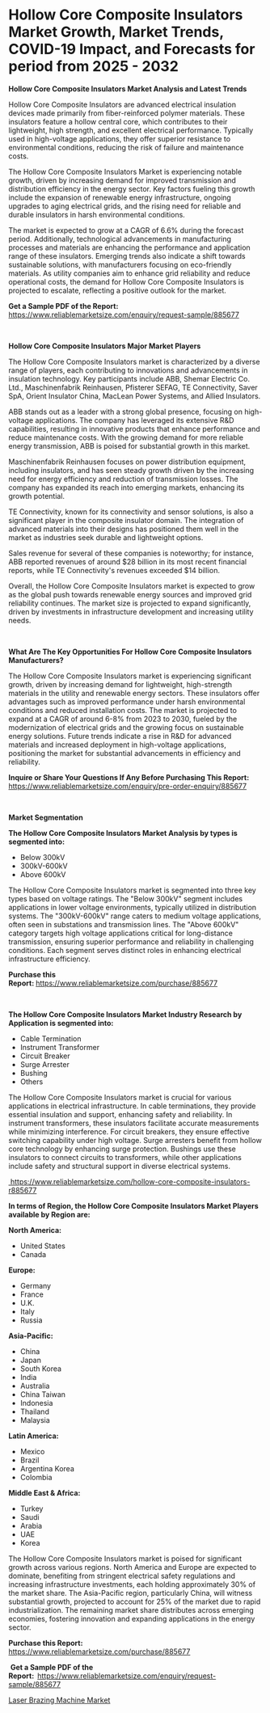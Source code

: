 <p><h1>Hollow Core Composite Insulators Market Growth, Market Trends, COVID-19 Impact, and Forecasts for period from 2025 - 2032</h1></p><p><strong>Hollow Core Composite Insulators Market Analysis and Latest Trends</strong></p>
<p><p>Hollow Core Composite Insulators are advanced electrical insulation devices made primarily from fiber-reinforced polymer materials. These insulators feature a hollow central core, which contributes to their lightweight, high strength, and excellent electrical performance. Typically used in high-voltage applications, they offer superior resistance to environmental conditions, reducing the risk of failure and maintenance costs.</p><p>The Hollow Core Composite Insulators Market is experiencing notable growth, driven by increasing demand for improved transmission and distribution efficiency in the energy sector. Key factors fueling this growth include the expansion of renewable energy infrastructure, ongoing upgrades to aging electrical grids, and the rising need for reliable and durable insulators in harsh environmental conditions.</p><p>The market is expected to grow at a CAGR of 6.6% during the forecast period. Additionally, technological advancements in manufacturing processes and materials are enhancing the performance and application range of these insulators. Emerging trends also indicate a shift towards sustainable solutions, with manufacturers focusing on eco-friendly materials. As utility companies aim to enhance grid reliability and reduce operational costs, the demand for Hollow Core Composite Insulators is projected to escalate, reflecting a positive outlook for the market.</p></p>
<p><strong>Get a Sample PDF of the Report:&nbsp;</strong> <a href="https://www.reliablemarketsize.com/enquiry/request-sample/885677?utm_campaign=2319&utm_medium=2&utm_source=Github&utm_content=ia&utm_term=20022025&utm_id=hollow-core-composite-insulators">https://www.reliablemarketsize.com/enquiry/request-sample/885677</a></p>
<p>&nbsp;</p>
<p><strong>Hollow Core Composite Insulators Major Market Players</strong></p>
<p><p>The Hollow Core Composite Insulators market is characterized by a diverse range of players, each contributing to innovations and advancements in insulation technology. Key participants include ABB, Shemar Electric Co. Ltd., Maschinenfabrik Reinhausen, Pfisterer SEFAG, TE Connectivity, Saver SpA, Orient Insulator China, MacLean Power Systems, and Allied Insulators.</p><p>ABB stands out as a leader with a strong global presence, focusing on high-voltage applications. The company has leveraged its extensive R&D capabilities, resulting in innovative products that enhance performance and reduce maintenance costs. With the growing demand for more reliable energy transmission, ABB is poised for substantial growth in this market.</p><p>Maschinenfabrik Reinhausen focuses on power distribution equipment, including insulators, and has seen steady growth driven by the increasing need for energy efficiency and reduction of transmission losses. The company has expanded its reach into emerging markets, enhancing its growth potential.</p><p>TE Connectivity, known for its connectivity and sensor solutions, is also a significant player in the composite insulator domain. The integration of advanced materials into their designs has positioned them well in the market as industries seek durable and lightweight options.</p><p>Sales revenue for several of these companies is noteworthy; for instance, ABB reported revenues of around $28 billion in its most recent financial reports, while TE Connectivity's revenues exceeded $14 billion. </p><p>Overall, the Hollow Core Composite Insulators market is expected to grow as the global push towards renewable energy sources and improved grid reliability continues. The market size is projected to expand significantly, driven by investments in infrastructure development and increasing utility needs.</p></p>
<p>&nbsp;</p>
<p><strong>What Are The Key Opportunities For Hollow Core Composite Insulators Manufacturers?</strong></p>
<p><p>The Hollow Core Composite Insulators market is experiencing significant growth, driven by increasing demand for lightweight, high-strength materials in the utility and renewable energy sectors. These insulators offer advantages such as improved performance under harsh environmental conditions and reduced installation costs. The market is projected to expand at a CAGR of around 6-8% from 2023 to 2030, fueled by the modernization of electrical grids and the growing focus on sustainable energy solutions. Future trends indicate a rise in R&D for advanced materials and increased deployment in high-voltage applications, positioning the market for substantial advancements in efficiency and reliability.</p></p>
<p><strong>Inquire or Share Your Questions If Any Before Purchasing This Report:</strong> <a href="https://www.reliablemarketsize.com/enquiry/pre-order-enquiry/885677?utm_campaign=2319&utm_medium=2&utm_source=Github&utm_content=ia&utm_term=20022025&utm_id=hollow-core-composite-insulators">https://www.reliablemarketsize.com/enquiry/pre-order-enquiry/885677</a></p>
<p>&nbsp;</p>
<p><strong>Market Segmentation</strong></p>
<p><strong>The Hollow Core Composite Insulators Market Analysis by types is segmented into:</strong></p>
<p><ul><li>Below 300kV</li><li>300kV-600kV</li><li>Above 600kV</li></ul></p>
<p><p>The Hollow Core Composite Insulators market is segmented into three key types based on voltage ratings. The "Below 300kV" segment includes applications in lower voltage environments, typically utilized in distribution systems. The "300kV-600kV" range caters to medium voltage applications, often seen in substations and transmission lines. The "Above 600kV" category targets high voltage applications critical for long-distance transmission, ensuring superior performance and reliability in challenging conditions. Each segment serves distinct roles in enhancing electrical infrastructure efficiency.</p></p>
<p><strong>Purchase this Report:&nbsp;</strong><a href="https://www.reliablemarketsize.com/purchase/885677?utm_campaign=2319&utm_medium=2&utm_source=Github&utm_content=ia&utm_term=20022025&utm_id=hollow-core-composite-insulators">https://www.reliablemarketsize.com/purchase/885677</a></p>
<p>&nbsp;</p>
<p><strong>The Hollow Core Composite Insulators Market Industry Research by Application is segmented into:</strong></p>
<p><ul><li>Cable Termination</li><li>Instrument Transformer</li><li>Circuit Breaker</li><li>Surge Arrester</li><li>Bushing</li><li>Others</li></ul></p>
<p><p>The Hollow Core Composite Insulators market is crucial for various applications in electrical infrastructure. In cable terminations, they provide essential insulation and support, enhancing safety and reliability. In instrument transformers, these insulators facilitate accurate measurements while minimizing interference. For circuit breakers, they ensure effective switching capability under high voltage. Surge arresters benefit from hollow core technology by enhancing surge protection. Bushings use these insulators to connect circuits to transformers, while other applications include safety and structural support in diverse electrical systems.</p></p>
<p><a href="https://www.reliablemarketsize.com/hollow-core-composite-insulators-r885677?utm_campaign=2319&utm_medium=2&utm_source=Github&utm_content=ia&utm_term=20022025&utm_id=hollow-core-composite-insulators">&nbsp;https://www.reliablemarketsize.com/hollow-core-composite-insulators-r885677</a></p>
<p><strong>In terms of Region, the Hollow Core Composite Insulators Market Players available by Region are:</strong></p>
<p>
    <p> <strong> North America: </strong>
        <ul>
            <li>United States</li>
            <li>Canada</li>
        </ul>
        </p> 
    <p> <strong> Europe: </strong>
        <ul>
            <li>Germany</li>
            <li>France</li>
            <li>U.K.</li>
            <li>Italy</li>
            <li>Russia</li>
        </ul>
        </p> 
    <p> <strong> Asia-Pacific: </strong>
        <ul>
            <li>China</li>
            <li>Japan</li>
            <li>South Korea</li>
            <li>India</li>
            <li>Australia</li>
            <li>China Taiwan</li>
            <li>Indonesia</li>
            <li>Thailand</li>
            <li>Malaysia</li>
        </ul>
        </p> 
    <p> <strong> Latin America: </strong>
        <ul>
            <li>Mexico</li>
            <li>Brazil</li>
            <li>Argentina Korea</li>
            <li>Colombia</li>
        </ul>
        </p> 
    <p> <strong> Middle East & Africa: </strong>
        <ul>
            <li>Turkey</li>
            <li>Saudi</li>
            <li>Arabia</li>
            <li>UAE</li>
            <li>Korea</li>
        </ul>
    </p>
    </p>
<p><p>The Hollow Core Composite Insulators market is poised for significant growth across various regions. North America and Europe are expected to dominate, benefiting from stringent electrical safety regulations and increasing infrastructure investments, each holding approximately 30% of the market share. The Asia-Pacific region, particularly China, will witness substantial growth, projected to account for 25% of the market due to rapid industrialization. The remaining market share distributes across emerging economies, fostering innovation and expanding applications in the energy sector.</p></p>
<p><strong>Purchase this Report: </strong><a href="https://www.reliablemarketsize.com/purchase/885677?utm_campaign=2319&utm_medium=2&utm_source=Github&utm_content=ia&utm_term=20022025&utm_id=hollow-core-composite-insulators">https://www.reliablemarketsize.com/purchase/885677</a></p>
<p>&nbsp;<strong>Get a Sample PDF of the Report:&nbsp;&nbsp;</strong><a href="https://www.reliablemarketsize.com/enquiry/request-sample/885677?utm_campaign=2319&utm_medium=2&utm_source=Github&utm_content=ia&utm_term=20022025&utm_id=hollow-core-composite-insulators">https://www.reliablemarketsize.com/enquiry/request-sample/885677</a></p>
<p><strong></strong></p>
<p><p><a href="https://github.com/oslieselotte2192/Market-Research-Report-List-1/blob/main/laser-brazing-machine-market.md?utm_campaign=2319&utm_medium=2&utm_source=Github&utm_content=ia&utm_term=20022025&utm_id=hollow-core-composite-insulators">Laser Brazing Machine Market</a></p></p>